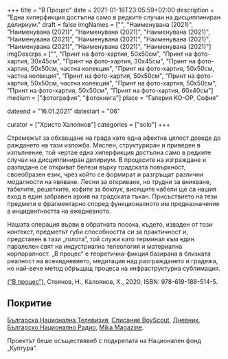 +++
title = "В Процес"
date = 2021-01-16T23:05:59+02:00
description = "Една хиперфикция достъпна само в редките случаи на дисциплиниран делириум."
draft = false
imgNames = ["", "Наименувана (2021)", "Наименувана (2021)", "Наименувана (2021)", "Наименувана (2021)", "Наименувана (2021)", "Наименувана (2021)", "Наименувана (2021)", "Наименувана (2021)", "Наименувана (2021)", "Наименувана (2021)"]
imgDescrps = ["", "Принт на фото-хартия, 50x50см", "Принт на фото-хартия, 30x45см", "Принт на фото-хартия, 30x45см", "Принт на фото-хартия, 50x50см, частна колекция", "Принт на фото-хартия, 50x50см, частна колекция", "Принт на фото-хартия, 50x50см", "Принт на фото-хартия, 50x50см, частна колекция", "Принт на фото-хартия, 50x50см", "Принт на фото-хартия, 50x50см", "Принт на фото-хартия, 60x40см"]
medium = ["фотография", "фотокнига"]
place = "Галерия KO-OP, София"

dateend = "16.01.2021"
datestart = "06"

curator = ["Христо Халоянов"]
categories = ["solo"]
+++

Стремежът за обхващане на града като една афектна цялост доведе до раждането на тази изложба. Мислен, структуриран и приведен в изпълнение, той чертае една хиперфикция достъпна само в редките случаи на дисциплиниран делириум.
В процесите на изграждане и разпадане се откриват белези върху градската повърхност, своеобразен език, чрез който се формират и разгръщат различни модалности на явяване. Лесни за откриване, но трудни за вникване, табелите, решетките, кофите за боклук, висящите кабели ще са нашия вход в един забравен архив на градската тъкан. Присъствието на тези предмети е фрагментарно според функционалното им предназначение в инцидентността на ежедневното.

Нашата операция върви в обратната посока, където, изваден от този контекст, предметът губи способността си за практичност и, представен в тази „голота“, той служи като терминал към един паралелен свят на индустриална телеология и материална корпоралност. „В процес“ е теоретична-фикция базирана в близката реалност на всекидневието, медитация над разграждането и градежа, но най-вече метод обръщащ процеса на инфраструктурна сублимация.

<a href="http://booksinprint.bg/Publication/Details/820a8128-de8d-4fc3-97dc-33cdd929c91d">(“В процес”)</a>, Стоянов, Н., Калоянов, Х., 2020, ISBN: 978-619-188-514-5. 

## Покритие

[Българска Национална Телевизия](https://bnt.bg/news/fotografska-izlozhba-v-proces-na-nikola-stoyanov-v286612-290248news.html), [Списание BoyScout](https://boyscoutmag.com/2021/01/izlojba-nikola-stoyanov-stilizira-gradskata-svinshtina-koqto-ni-zaobikalq/), [Дневник](https://www.dnevnik.bg/blogosfera/article/412986), [Българско Национално Радио](https://mikamagazine.com/%D0%BA%D0%BE-%D0%BE%D0%BF-%D0%BF%D1%80%D0%B5%D0%B4%D1%81%D1%82%D0%B0%D0%B2%D1%8F-%D0%B2-%D0%BF%D1%80%D0%BE%D1%86%D0%B5%D1%81-%D1%84%D0%BE%D1%82%D0%BE%D0%B3%D1%80%D0%B0/), [Mika Magazine](https://mikamagazine.com/%D0%BA%D0%BE-%D0%BE%D0%BF-%D0%BF%D1%80%D0%B5%D0%B4%D1%81%D1%82%D0%B0%D0%B2%D1%8F-%D0%B2-%D0%BF%D1%80%D0%BE%D1%86%D0%B5%D1%81-%D1%84%D0%BE%D1%82%D0%BE%D0%B3%D1%80%D0%B0/).

Проектът беше осъществявеб с подкрепата на Национален фонд „Култура“.
